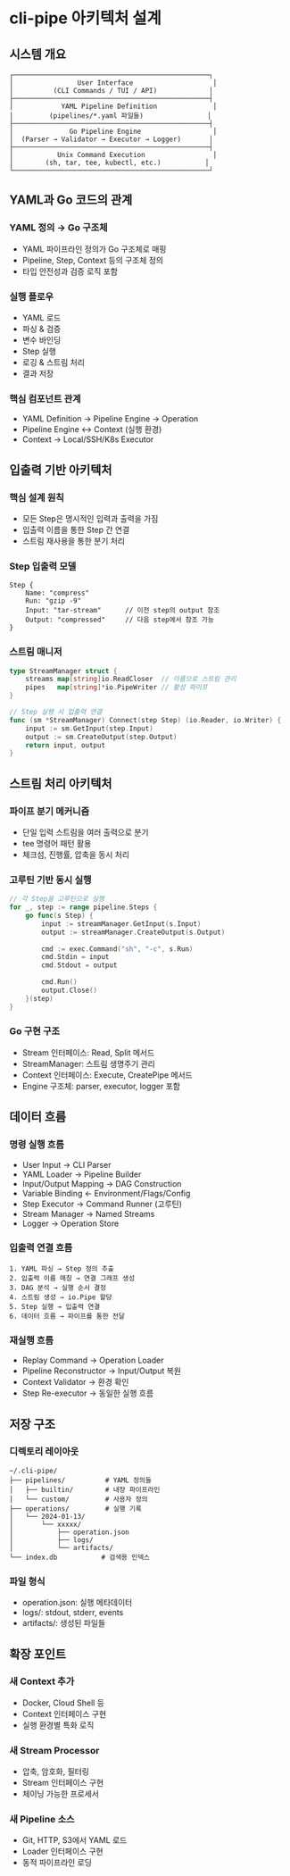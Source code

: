 # cli-pipe 아키텍처 설계

## 시스템 개요

```
┌─────────────────────────────────────────────────┐
│                User Interface                    │
│          (CLI Commands / TUI / API)             │
├─────────────────────────────────────────────────┤
│            YAML Pipeline Definition              │
│         (pipelines/*.yaml 파일들)                │
├─────────────────────────────────────────────────┤
│              Go Pipeline Engine                  │
│  (Parser → Validator → Executor → Logger)       │
├─────────────────────────────────────────────────┤
│           Unix Command Execution                 │
│        (sh, tar, tee, kubectl, etc.)           │
└─────────────────────────────────────────────────┘
```

## YAML과 Go 코드의 관계

### YAML 정의 → Go 구조체
- YAML 파이프라인 정의가 Go 구조체로 매핑
- Pipeline, Step, Context 등의 구조체 정의
- 타입 안전성과 검증 로직 포함

### 실행 플로우
- YAML 로드
- 파싱 & 검증
- 변수 바인딩
- Step 실행
- 로깅 & 스트림 처리
- 결과 저장

### 핵심 컴포넌트 관계
- YAML Definition → Pipeline Engine → Operation
- Pipeline Engine ↔ Context (실행 환경)
- Context → Local/SSH/K8s Executor

## 입출력 기반 아키텍처

### 핵심 설계 원칙
- 모든 Step은 명시적인 입력과 출력을 가짐
- 입출력 이름을 통한 Step 간 연결
- 스트림 재사용을 통한 분기 처리

### Step 입출력 모델
```
Step {
    Name: "compress"
    Run: "gzip -9"
    Input: "tar-stream"      // 이전 step의 output 참조
    Output: "compressed"     // 다음 step에서 참조 가능
}
```

### 스트림 매니저
```go
type StreamManager struct {
    streams map[string]io.ReadCloser  // 이름으로 스트림 관리
    pipes   map[string]*io.PipeWriter // 활성 파이프
}

// Step 실행 시 입출력 연결
func (sm *StreamManager) Connect(step Step) (io.Reader, io.Writer) {
    input := sm.GetInput(step.Input)
    output := sm.CreateOutput(step.Output)
    return input, output
}
```

## 스트림 처리 아키텍처

### 파이프 분기 메커니즘
- 단일 입력 스트림을 여러 출력으로 분기
- tee 명령어 패턴 활용
- 체크섬, 진행률, 압축을 동시 처리

### 고루틴 기반 동시 실행
```go
// 각 Step을 고루틴으로 실행
for _, step := range pipeline.Steps {
    go func(s Step) {
        input := streamManager.GetInput(s.Input)
        output := streamManager.CreateOutput(s.Output)
        
        cmd := exec.Command("sh", "-c", s.Run)
        cmd.Stdin = input
        cmd.Stdout = output
        
        cmd.Run()
        output.Close()
    }(step)
}
```

### Go 구현 구조
- Stream 인터페이스: Read, Split 메서드
- StreamManager: 스트림 생명주기 관리
- Context 인터페이스: Execute, CreatePipe 메서드
- Engine 구조체: parser, executor, logger 포함

## 데이터 흐름

### 명령 실행 흐름
- User Input → CLI Parser
- YAML Loader → Pipeline Builder
- Input/Output Mapping → DAG Construction
- Variable Binding ← Environment/Flags/Config
- Step Executor → Command Runner (고루틴)
- Stream Manager → Named Streams
- Logger → Operation Store

### 입출력 연결 흐름
```
1. YAML 파싱 → Step 정의 추출
2. 입출력 이름 매칭 → 연결 그래프 생성
3. DAG 분석 → 실행 순서 결정
4. 스트림 생성 → io.Pipe 할당
5. Step 실행 → 입출력 연결
6. 데이터 흐름 → 파이프를 통한 전달
```

### 재실행 흐름
- Replay Command → Operation Loader
- Pipeline Reconstructor → Input/Output 복원
- Context Validator → 환경 확인
- Step Re-executor → 동일한 실행 흐름

## 저장 구조

### 디렉토리 레이아웃
```
~/.cli-pipe/
├── pipelines/          # YAML 정의들
│   ├── builtin/        # 내장 파이프라인
│   └── custom/         # 사용자 정의
├── operations/         # 실행 기록
│   └── 2024-01-13/
│       └── xxxxx/
│           ├── operation.json
│           ├── logs/
│           └── artifacts/
└── index.db           # 검색용 인덱스
```

### 파일 형식
- operation.json: 실행 메타데이터
- logs/: stdout, stderr, events
- artifacts/: 생성된 파일들

## 확장 포인트

### 새 Context 추가
- Docker, Cloud Shell 등
- Context 인터페이스 구현
- 실행 환경별 특화 로직

### 새 Stream Processor
- 압축, 암호화, 필터링
- Stream 인터페이스 구현
- 체이닝 가능한 프로세서

### 새 Pipeline 소스
- Git, HTTP, S3에서 YAML 로드
- Loader 인터페이스 구현
- 동적 파이프라인 로딩